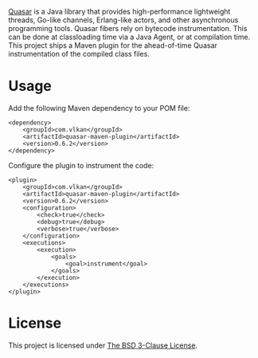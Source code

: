 [Quasar](http://docs.paralleluniverse.co/quasar/) is a Java library that
provides high-performance lightweight threads, Go-like channels, Erlang-like
actors, and other asynchronous programming tools. Quasar fibers rely on bytecode
instrumentation. This can be done at classloading time via a Java Agent, or at
compilation time. This project ships a Maven plugin for the ahead-of-time Quasar
instrumentation of the compiled class files.

Usage
=====

Add the following Maven dependency to your POM file:

    <dependency>
        <groupId>com.vlkan</groupId>
        <artifactId>quasar-maven-plugin</artifactId>
        <version>0.6.2</version>
    </dependency>

Configure the plugin to instrument the code:

    <plugin>
        <groupId>com.vlkan</groupId>
        <artifactId>quasar-maven-plugin</artifactId>
        <version>0.6.2</version>
        <configuration>
            <check>true</check>
            <debug>true</debug>
            <verbose>true</verbose>
        </configuration>
        <executions>
            <execution>
                <goals>
                    <goal>instrument</goal>
                </goals>
            </execution>
        </executions>
    </plugin>

License
=======

This project is licensed under
[The BSD 3-Clause License](http://opensource.org/licenses/BSD-3-Clause).
